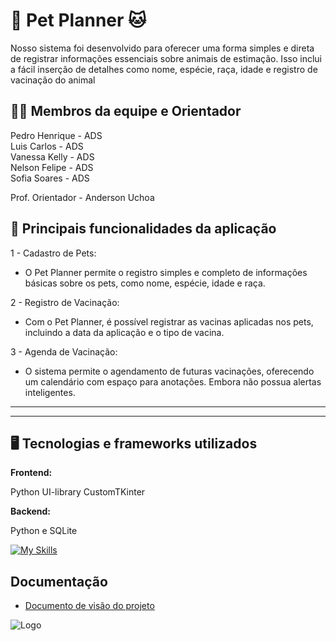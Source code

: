 # :checkered_flag: Pet Planner 🐱
Nosso sistema foi desenvolvido para oferecer uma forma simples e direta de registrar informações essenciais sobre animais de estimação. Isso inclui a fácil inserção de detalhes como nome, espécie, raça, idade e registro de vacinação do animal

## :technologist: Membros da equipe e Orientador

 Pedro Henrique - ADS  
 Luis Carlos - ADS  
 Vanessa Kelly - ADS  
 Nelson Felipe - ADS  
 Sofia Soares - ADS  

Prof. Orientador - Anderson Uchoa


## :triangular_flag_on_post:	 Principais funcionalidades da aplicação

1 - Cadastro de Pets:

* O Pet Planner permite o registro simples e completo de informações básicas sobre os pets, como nome, espécie, idade e raça.

2 - Registro de Vacinação:

* Com o Pet Planner, é possível registrar as vacinas aplicadas nos pets, incluindo a data da aplicação e o tipo de vacina.

3 - Agenda de Vacinação:

* O sistema permite o agendamento de futuras vacinações, oferecendo um calendário com espaço para anotações. Embora não possua alertas inteligentes.

----



----

## :desktop_computer: Tecnologias e frameworks utilizados

**Frontend:**

Python UI-library CustomTKinter

**Backend:**

Python e SQLite

[![My Skills](https://skillicons.dev/icons?i=py,sqlite)](https://skillicons.dev)




## Documentação
* [Documento de visão do projeto]()

![Logo](https://github.com/sofiassoares/sofiassoares/assets/83610977/95a89c8b-51c9-4f08-b151-cc854cb8d926)


